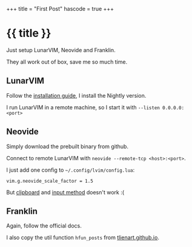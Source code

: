 +++
title = "First Post"
hascode = true
+++

# {{ title }}

Just setup LunarVIM, Neovide and Franklin.

They all work out of box, save me so much time.

## LunarVIM

Follow the [installation guide](https://www.lunarvim.org/docs/installation), I install the Nightly version.

I run LunarVIM in a remote machine, so I start it with `--listen 0.0.0.0:<port>`

## Neovide

Simply download the prebuilt binary from github.

Connect to remote LunarVIM with `neovide --remote-tcp <host>:<port>`.

I just add one config to `~/.config/lvim/config.lua`:

```
vim.g.neovide_scale_factor = 1.5
```

But [clipboard](https://github.com/neovide/neovide/issues/1331) and [input method](https://github.com/neovide/neovide/issues/1006) doesn't work :(

## Franklin

Again, follow the official docs. 

I also copy the util function `hfun_posts` from [tlienart.github.io](https://tlienart.github.io).


